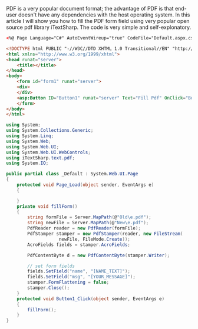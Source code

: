 PDF is a very popular document format; the advantage of PDF is that end-user doesn't have any dependencies with the host operating system.
In this article I will show you how to fill the PDF form field using very popular open source pdf library iTextSharp. The code is very simple and self-explonatory.
```html
<%@ Page Language="C#" AutoEventWireup="true" CodeFile="Default.aspx.cs" Inherits="_Default" %>

<!DOCTYPE html PUBLIC "-//W3C//DTD XHTML 1.0 Transitional//EN" "http://www.w3.org/TR/xhtml1/DTD/xhtml1-transitional.dtd">
<html xmlns="http://www.w3.org/1999/xhtml">
<head runat="server">
    <title></title>
</head>
<body>
    <form id="form1" runat="server">
    <div>
    </div>
    <asp:Button ID="Button1" runat="server" Text="Fill Pdf" OnClick="Button1_Click" />
    </form>
</body>
</html>
```
```csharp
using System;
using System.Collections.Generic;
using System.Linq;
using System.Web;
using System.Web.UI;
using System.Web.UI.WebControls;
using iTextSharp.text.pdf;
using System.IO;

public partial class _Default : System.Web.UI.Page
{
    protected void Page_Load(object sender, EventArgs e)
    {

    }
    private void fillForm()
    {
        string formFile = Server.MapPath(@"Old\e.pdf");
        string newFile = Server.MapPath(@"New\e.pdf");
        PdfReader reader = new PdfReader(formFile);
        PdfStamper stamper = new PdfStamper(reader, new FileStream(
                    newFile, FileMode.Create));
        AcroFields fields = stamper.AcroFields;

        PdfContentByte d = new PdfContentByte(stamper.Writer);

        // set form fields
        fields.SetField("name", "[NAME_TEXT]");
        fields.SetField("msg", "[YOUR_MESSAGE]");
        stamper.FormFlattening = false;
        stamper.Close();
    }
    protected void Button1_Click(object sender, EventArgs e)
    {
        fillForm();
    }
}
```
<!--stackedit_data:
eyJoaXN0b3J5IjpbLTc4MjY5MDM4Ml19
-->